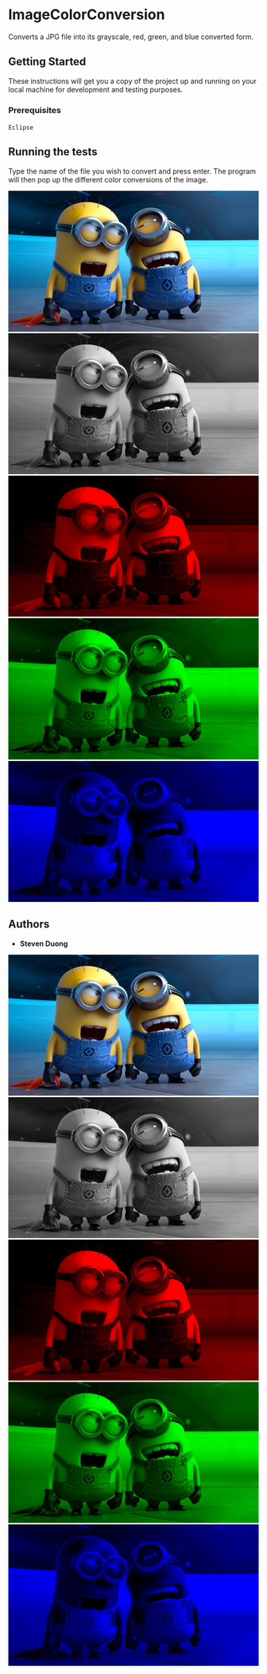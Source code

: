 # ImageColorConversion

Converts a JPG file into its grayscale, red, green, and blue converted form.

## Getting Started

These instructions will get you a copy of the project up and running on your local machine for development and testing purposes.

### Prerequisites

```
Eclipse
```

## Running the tests

Type the name of the file you wish to convert and press enter. The program will then pop up the different color conversions of the image.


![Screenshot](test.jpg "Original Image")
![Screenshot](testGray.jpg "GrayScale Image")
![Screenshot](testRed.jpg "Red Image")
![Screenshot](testGreen.jpg "Green Image")
![Screenshot](testBlue.jpg "Blue Image")


## Authors

* **Steven Duong**


![Screenshot](test.jpg "Original Image")
![Screenshot](testGray.jpg "GrayScale Image")
![Screenshot](testRed.jpg "Red Image")
![Screenshot](testGreen.jpg "Green Image")
![Screenshot](testBlue.jpg "Blue Image")
